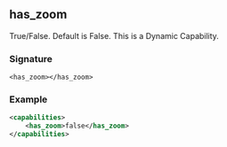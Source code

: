 ## has\_zoom

True/False. Default is False. This is a Dynamic Capability.


### Signature

`<has_zoom></has_zoom>`


### Example

```xml
<capabilities>
    <has_zoom>false</has_zoom>
</capabilities>
```
